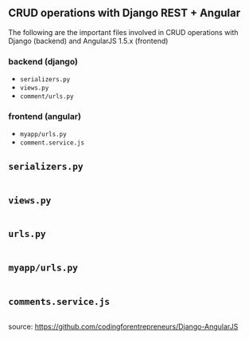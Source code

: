CRUD operations with Django REST + Angular 
---
The following are the important files involved in
CRUD operations with Django (backend) and AngularJS 1.5.x (frontend)

### backend (django)
* `serializers.py`
* `views.py`
* `comment/urls.py`

### frontend (angular)
* `myapp/urls.py`
* `comment.service.js`


## `serializers.py`
```python
```

## `views.py`
```python
```

## `urls.py`
```python
```

## `myapp/urls.py`
```python
```

## `comments.service.js`
```javascript
```

source:
https://github.com/codingforentrepreneurs/Django-AngularJS